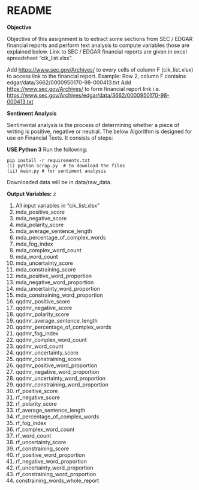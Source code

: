 # README #

**Objective**

Objective of this assignment is to extract some sections from SEC / EDGAR financial reports and perform text analysis to compute variables those are explained below. Link to SEC / EDGAR financial reports are given in excel spreadsheet “cik_list.xlsx”. 

Add https://www.sec.gov/Archives/ to every cells of column F (cik_list.xlsx) to access link to the financial report. 
Example: Row 2, column F contains edgar/data/3662/0000950170-98-000413.txt
Add https://www.sec.gov/Archives/ to form financial report link i.e. 
https://www.sec.gov/Archives/edgar/data/3662/0000950170-98-000413.txt


**Sentiment Analysis**

Sentimental analysis is the process of determining whether a piece of writing is positive, negative or neutral. The below Algorithm is designed for use on Financial Texts. It consists of steps:

**USE Python 3**
Run the following:

```
pip install -r requirements.txt
(i) python scrap.py  # to download the files
(ii) main.py # for sentiment analysis
```

Downloaded data will be in data/raw_data.

**Output Variables:**
z
1.	All input variables in “cik_list.xlsx”
2.	mda_positive_score
3.	mda_negative_score
4.	mda_polarity_score
5.	mda_average_sentence_length
6.	mda_percentage_of_complex_words
7.	mda_fog_index
8.	mda_complex_word_count
9.	mda_word_count
10.	mda_uncertainty_score
11.	mda_constraining_score
12.	mda_positive_word_proportion
13.	mda_negative_word_proportion
14.	mda_uncertainty_word_proportion
15.	mda_constraining_word_proportion
16.	qqdmr_positive_score
17.	qqdmr_negative_score
18.	qqdmr_polarity_score
19.	qqdmr_average_sentence_length
20.	qqdmr_percentage_of_complex_words
21.	qqdmr_fog_index
22.	qqdmr_complex_word_count
23.	qqdmr_word_count
24.	qqdmr_uncertainty_score
25.	qqdmr_constraining_score
26.	qqdmr_positive_word_proportion
27.	qqdmr_negative_word_proportion
28.	qqdmr_uncertainty_word_proportion
29.	qqdmr_constraining_word_proportion
30.	rf_positive_score
31.	rf_negative_score
32.	rf_polarity_score
33.	rf_average_sentence_length
34.	rf_percentage_of_complex_words
35.	rf_fog_index
36.	rf_complex_word_count
37.	rf_word_count
38.	rf_uncertainty_score
39.	rf_constraining_score
40.	rf_positive_word_proportion
41.	rf_negative_word_proportion
42.	rf_uncertainty_word_proportion
43.	rf_constraining_word_proportion
44.	constraining_words_whole_report

